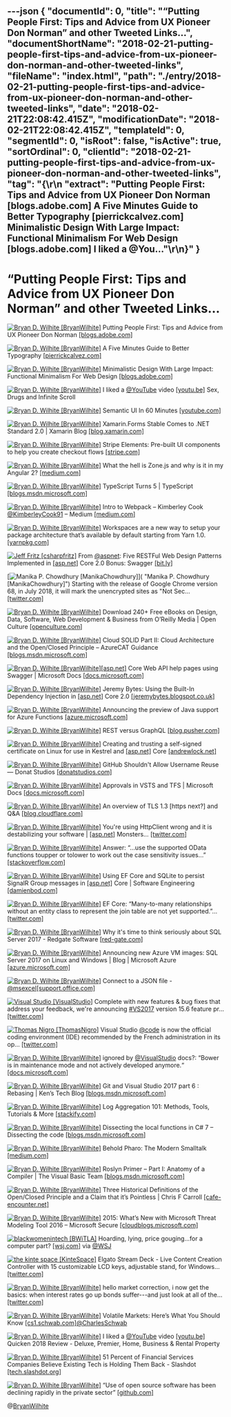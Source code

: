 ---json
{
  "documentId": 0,
  "title": "“Putting People First: Tips and Advice from UX Pioneer Don Norman” and other Tweeted Links…",
  "documentShortName": "2018-02-21-putting-people-first-tips-and-advice-from-ux-pioneer-don-norman-and-other-tweeted-links",
  "fileName": "index.html",
  "path": "./entry/2018-02-21-putting-people-first-tips-and-advice-from-ux-pioneer-don-norman-and-other-tweeted-links",
  "date": "2018-02-21T22:08:42.415Z",
  "modificationDate": "2018-02-21T22:08:42.415Z",
  "templateId": 0,
  "segmentId": 0,
  "isRoot": false,
  "isActive": true,
  "sortOrdinal": 0,
  "clientId": "2018-02-21-putting-people-first-tips-and-advice-from-ux-pioneer-don-norman-and-other-tweeted-links",
  "tag": "{\r\n  \"extract\": \"Putting People First: Tips and Advice from UX Pioneer Don Norman [blogs.adobe.com] A Five Minutes Guide to Better Typography [pierrickcalvez.com] Minimalistic Design With Large Impact: Functional Minimalism For Web Design [blogs.adobe.com] I liked a @You...\"\r\n}"
}
---

# “Putting People First: Tips and Advice from UX Pioneer Don Norman” and other Tweeted Links…

[<img alt="Bryan D. Wilhite [BryanWilhite]" src="https://songhay.blob.core.windows.net/shared-social-twitter/BryanWilhite.jpeg">](http://t.co/UNdqV0Z1zz "Bryan D. Wilhite [BryanWilhite]") Putting People First: Tips and Advice from UX Pioneer Don Norman [[blogs.adobe.com]](https://blogs.adobe.com/creativecloud/putting-people-first-tips-and-advice-from-ux-pioneer-don-norman/)

[<img alt="Bryan D. Wilhite [BryanWilhite]" src="https://songhay.blob.core.windows.net/shared-social-twitter/BryanWilhite.jpeg">](http://t.co/UNdqV0Z1zz "Bryan D. Wilhite [BryanWilhite]") A Five Minutes Guide to Better Typography [[pierrickcalvez.com]](http://pierrickcalvez.com/journal/a-five-minutes-guide-to-better-typography)

[<img alt="Bryan D. Wilhite [BryanWilhite]" src="https://songhay.blob.core.windows.net/shared-social-twitter/BryanWilhite.jpeg">](http://t.co/UNdqV0Z1zz "Bryan D. Wilhite [BryanWilhite]") Minimalistic Design With Large Impact: Functional Minimalism For Web Design [[blogs.adobe.com]](https://blogs.adobe.com/creativecloud/functional-minimalism-for-web-design/)

[<img alt="Bryan D. Wilhite [BryanWilhite]" src="https://songhay.blob.core.windows.net/shared-social-twitter/BryanWilhite.jpeg">](http://t.co/UNdqV0Z1zz "Bryan D. Wilhite [BryanWilhite]") I liked a [@YouTube](http://twitter.com/YouTube) video [[youtu.be]](http://youtu.be/TaAg6dQMEgU?a) Sex, Drugs and Infinite Scroll

[<img alt="Bryan D. Wilhite [BryanWilhite]" src="https://songhay.blob.core.windows.net/shared-social-twitter/BryanWilhite.jpeg">](http://t.co/UNdqV0Z1zz "Bryan D. Wilhite [BryanWilhite]") Semantic UI In 60 Minutes [[youtube.com]](https://www.youtube.com/watch?v=a9mUH1EWp40)

[<img alt="Bryan D. Wilhite [BryanWilhite]" src="https://songhay.blob.core.windows.net/shared-social-twitter/BryanWilhite.jpeg">](http://t.co/UNdqV0Z1zz "Bryan D. Wilhite [BryanWilhite]") Xamarin.Forms Stable Comes to .NET Standard 2.0 | Xamarin Blog [[blog.xamarin.com]](https://blog.xamarin.com/xamarin-forms-stable-comes-to-net-standard-2-0/)

[<img alt="Bryan D. Wilhite [BryanWilhite]" src="https://songhay.blob.core.windows.net/shared-social-twitter/BryanWilhite.jpeg">](http://t.co/UNdqV0Z1zz "Bryan D. Wilhite [BryanWilhite]") Stripe Elements: Pre-built UI components to help you create checkout flows [[stripe.com]](https://stripe.com/elements)

[<img alt="Bryan D. Wilhite [BryanWilhite]" src="https://songhay.blob.core.windows.net/shared-social-twitter/BryanWilhite.jpeg">](http://t.co/UNdqV0Z1zz "Bryan D. Wilhite [BryanWilhite]") What the hell is Zone.js and why is it in my Angular 2? [[medium.com]](https://medium.com/@MertzAlertz/what-the-hell-is-zone-js-and-why-is-it-in-my-angular-2-6ff28bcf943e)

[<img alt="Bryan D. Wilhite [BryanWilhite]" src="https://songhay.blob.core.windows.net/shared-social-twitter/BryanWilhite.jpeg">](http://t.co/UNdqV0Z1zz "Bryan D. Wilhite [BryanWilhite]") TypeScript Turns 5 | TypeScript [[blogs.msdn.microsoft.com]](https://blogs.msdn.microsoft.com/typescript/2017/10/02/typescript-turns-5/)

[<img alt="Bryan D. Wilhite [BryanWilhite]" src="https://songhay.blob.core.windows.net/shared-social-twitter/BryanWilhite.jpeg">](http://t.co/UNdqV0Z1zz "Bryan D. Wilhite [BryanWilhite]") Intro to Webpack – Kimberley Cook [@KimberleyCook91](http://twitter.com/KimberleyCook91) – Medium [[medium.com]](https://medium.com/@kimberleycook/intro-to-webpack-1d035a47028d)

[<img alt="Bryan D. Wilhite [BryanWilhite]" src="https://songhay.blob.core.windows.net/shared-social-twitter/BryanWilhite.jpeg">](http://t.co/UNdqV0Z1zz "Bryan D. Wilhite [BryanWilhite]") Workspaces are a new way to setup your package architecture that’s available by default starting from Yarn 1.0. [[yarnpkg.com]](https://yarnpkg.com/lang/en/docs/workspaces/)

[<img alt="Jeff Fritz [csharpfritz]" src="https://songhay.blob.core.windows.net/shared-social-twitter/csharpfritz.jpg">](https://t.co/b3mDItgW1b "Jeff Fritz [csharpfritz]") From [@aspnet](http://twitter.com/aspnet): Five RESTFul Web Design Patterns Implemented in [[asp.net]](http://ASP.NET) Core 2.0 Bonus: Swagger [[bit.ly]](http://bit.ly/2H7xBCO)

[<img alt="Manika P. Chowdhury [ManikaChowdhury]" src="https://songhay.blob.core.windows.net/shared-social-twitter/ManikaChowdhury.jpg">]( "Manika P. Chowdhury [ManikaChowdhury]") Starting with the release of Google Chrome version 68, in July 2018, it will mark the unencrypted sites as "Not Sec… [[twitter.com]](https://twitter.com/i/web/status/962137291593457664)

[<img alt="Bryan D. Wilhite [BryanWilhite]" src="https://songhay.blob.core.windows.net/shared-social-twitter/BryanWilhite.jpeg">](http://t.co/UNdqV0Z1zz "Bryan D. Wilhite [BryanWilhite]") Download 240+ Free eBooks on Design, Data, Software, Web Development & Business from O’Reilly Media | Open Culture [[openculture.com]](http://www.openculture.com/2018/02/download-240-free-ebooks-on-design-data-software-web-development-business-from-oreilly-media.html)

[<img alt="Bryan D. Wilhite [BryanWilhite]" src="https://songhay.blob.core.windows.net/shared-social-twitter/BryanWilhite.jpeg">](http://t.co/UNdqV0Z1zz "Bryan D. Wilhite [BryanWilhite]") Cloud SOLID Part II: Cloud Architecture and the Open/Closed Principle – AzureCAT Guidance [[blogs.msdn.microsoft.com]](https://blogs.msdn.microsoft.com/azurecat/2017/09/28/cloud-solid-part-ii-cloud-architecture-and-the-openclosed-principle/)

[<img alt="Bryan D. Wilhite [BryanWilhite]" src="https://songhay.blob.core.windows.net/shared-social-twitter/BryanWilhite.jpeg">](http://t.co/UNdqV0Z1zz "Bryan D. Wilhite [BryanWilhite]")[[asp.net]](http://ASP.NET) Core Web API help pages using Swagger | Microsoft Docs [[docs.microsoft.com]](https://docs.microsoft.com/en-us/aspnet/core/tutorials/web-api-help-pages-using-swagger?tabs=visual-studio)

[<img alt="Bryan D. Wilhite [BryanWilhite]" src="https://songhay.blob.core.windows.net/shared-social-twitter/BryanWilhite.jpeg">](http://t.co/UNdqV0Z1zz "Bryan D. Wilhite [BryanWilhite]") Jeremy Bytes: Using the Built-In Dependency Injection in [[asp.net]](http://ASP.NET) Core 2.0 [[jeremybytes.blogspot.co.uk]](https://jeremybytes.blogspot.co.uk/2017/09/using-built-in-dependency-injection-in.html)

[<img alt="Bryan D. Wilhite [BryanWilhite]" src="https://songhay.blob.core.windows.net/shared-social-twitter/BryanWilhite.jpeg">](http://t.co/UNdqV0Z1zz "Bryan D. Wilhite [BryanWilhite]") Announcing the preview of Java support for Azure Functions [[azure.microsoft.com]](https://azure.microsoft.com/en-us/blog/announcing-the-preview-of-java-support-for-azure-functions/)

[<img alt="Bryan D. Wilhite [BryanWilhite]" src="https://songhay.blob.core.windows.net/shared-social-twitter/BryanWilhite.jpeg">](http://t.co/UNdqV0Z1zz "Bryan D. Wilhite [BryanWilhite]") REST versus GraphQL [[blog.pusher.com]](https://blog.pusher.com/rest-versus-graphql/)

[<img alt="Bryan D. Wilhite [BryanWilhite]" src="https://songhay.blob.core.windows.net/shared-social-twitter/BryanWilhite.jpeg">](http://t.co/UNdqV0Z1zz "Bryan D. Wilhite [BryanWilhite]") Creating and trusting a self-signed certificate on Linux for use in Kestrel and [[asp.net]](http://ASP.NET) Core [[andrewlock.net]](https://andrewlock.net/creating-and-trusting-a-self-signed-certificate-on-linux-for-use-in-kestrel-and-asp-net-core/)

[<img alt="Bryan D. Wilhite [BryanWilhite]" src="https://songhay.blob.core.windows.net/shared-social-twitter/BryanWilhite.jpeg">](http://t.co/UNdqV0Z1zz "Bryan D. Wilhite [BryanWilhite]") GitHub Shouldn't Allow Username Reuse — Donat Studios [[donatstudios.com]](https://donatstudios.com/GithubsTotalSecurityFacepalm)

[<img alt="Bryan D. Wilhite [BryanWilhite]" src="https://songhay.blob.core.windows.net/shared-social-twitter/BryanWilhite.jpeg">](http://t.co/UNdqV0Z1zz "Bryan D. Wilhite [BryanWilhite]") Approvals in VSTS and TFS | Microsoft Docs [[docs.microsoft.com]](https://docs.microsoft.com/en-us/vsts/build-release/concepts/definitions/release/approvals/approvals)

[<img alt="Bryan D. Wilhite [BryanWilhite]" src="https://songhay.blob.core.windows.net/shared-social-twitter/BryanWilhite.jpeg">](http://t.co/UNdqV0Z1zz "Bryan D. Wilhite [BryanWilhite]") An overview of TLS 1.3 [https next?] and Q&A [[blog.cloudflare.com]](https://blog.cloudflare.com/tls-1-3-overview-and-q-and-a/)

[<img alt="Bryan D. Wilhite [BryanWilhite]" src="https://songhay.blob.core.windows.net/shared-social-twitter/BryanWilhite.jpeg">](http://t.co/UNdqV0Z1zz "Bryan D. Wilhite [BryanWilhite]") You're using HttpClient wrong and it is destabilizing your software | [[asp.net]](http://ASP.NET) Monsters… [[twitter.com]](https://twitter.com/i/web/status/962581109027590144)

[<img alt="Bryan D. Wilhite [BryanWilhite]" src="https://songhay.blob.core.windows.net/shared-social-twitter/BryanWilhite.jpeg">](http://t.co/UNdqV0Z1zz "Bryan D. Wilhite [BryanWilhite]") Answer: “…use the supported OData functions toupper or tolower to work out the case sensitivity issues…” [[stackoverflow.com]](https://stackoverflow.com/a/16428731/22944)

[<img alt="Bryan D. Wilhite [BryanWilhite]" src="https://songhay.blob.core.windows.net/shared-social-twitter/BryanWilhite.jpeg">](http://t.co/UNdqV0Z1zz "Bryan D. Wilhite [BryanWilhite]") Using EF Core and SQLite to persist SignalR Group messages in [[asp.net]](http://ASP.NET) Core | Software Engineering [[damienbod.com]](https://damienbod.com/2017/09/29/using-ef-core-and-sqlite-to-persist-signalr-group-messages-in-asp-net-core/)

[<img alt="Bryan D. Wilhite [BryanWilhite]" src="https://songhay.blob.core.windows.net/shared-social-twitter/BryanWilhite.jpeg">](http://t.co/UNdqV0Z1zz "Bryan D. Wilhite [BryanWilhite]") EF Core: “Many-to-many relationships without an entity class to represent the join table are not yet supported.”… [[twitter.com]](https://twitter.com/i/web/status/963580797314850817)

[<img alt="Bryan D. Wilhite [BryanWilhite]" src="https://songhay.blob.core.windows.net/shared-social-twitter/BryanWilhite.jpeg">](http://t.co/UNdqV0Z1zz "Bryan D. Wilhite [BryanWilhite]") Why it's time to think seriously about SQL Server 2017 - Redgate Software [[red-gate.com]](http://www.red-gate.com/blog/database-development/sql-server-2017-will-change-how-we-think-about-it)

[<img alt="Bryan D. Wilhite [BryanWilhite]" src="https://songhay.blob.core.windows.net/shared-social-twitter/BryanWilhite.jpeg">](http://t.co/UNdqV0Z1zz "Bryan D. Wilhite [BryanWilhite]") Announcing new Azure VM images: SQL Server 2017 on Linux and Windows | Blog | Microsoft Azure [[azure.microsoft.com]](https://azure.microsoft.com/en-us/blog/announcing-new-azure-vm-images-sql-server-2017-on-linux-and-windows/)

[<img alt="Bryan D. Wilhite [BryanWilhite]" src="https://songhay.blob.core.windows.net/shared-social-twitter/BryanWilhite.jpeg">](http://t.co/UNdqV0Z1zz "Bryan D. Wilhite [BryanWilhite]") Connect to a JSON file - [@msexcel](http://twitter.com/msexcel)[[support.office.com]](https://support.office.com/en-us/article/connect-to-a-json-file-f65207ab-d957-4bf0-bec3-a08bb53cd4c0)

[<img alt="Visual Studio [VisualStudio]" src="https://songhay.blob.core.windows.net/shared-social-twitter/VisualStudio.jpg">](http://t.co/OqnL9IGcUY "Visual Studio [VisualStudio]") Complete with new features & bug fixes that address your feedback, we're announcing [#VS2017](http://twitter.com/search?q=%23VS2017) version 15.6 feature pr… [[twitter.com]](https://twitter.com/i/web/status/963066947481907200)

[<img alt="Thomas Nigro [ThomasNigro]" src="https://songhay.blob.core.windows.net/shared-social-twitter/ThomasNigro.jpg">](https://t.co/2TBxlC38XT "Thomas Nigro [ThomasNigro]") Visual Studio [@code](http://twitter.com/code) is now the official coding environment (IDE) recommended by the French administration in its op… [[twitter.com]](https://twitter.com/i/web/status/963532540932915200)

[<img alt="Bryan D. Wilhite [BryanWilhite]" src="https://songhay.blob.core.windows.net/shared-social-twitter/BryanWilhite.jpeg">](http://t.co/UNdqV0Z1zz "Bryan D. Wilhite [BryanWilhite]") ignored by [@VisualStudio](http://twitter.com/VisualStudio) docs?: “Bower is in maintenance mode and not actively developed anymore.“ [[docs.microsoft.com]](https://docs.microsoft.com/en-us/aspnet/core/client-side/bower#comments-container)

[<img alt="Bryan D. Wilhite [BryanWilhite]" src="https://songhay.blob.core.windows.net/shared-social-twitter/BryanWilhite.jpeg">](http://t.co/UNdqV0Z1zz "Bryan D. Wilhite [BryanWilhite]") Git and Visual Studio 2017 part 6 : Rebasing | Ken’s Tech Blog [[blogs.msdn.microsoft.com]](https://blogs.msdn.microsoft.com/kenakamu/2017/10/02/git-and-visual-studio-2017-part-6/)

[<img alt="Bryan D. Wilhite [BryanWilhite]" src="https://songhay.blob.core.windows.net/shared-social-twitter/BryanWilhite.jpeg">](http://t.co/UNdqV0Z1zz "Bryan D. Wilhite [BryanWilhite]") Log Aggregation 101: Methods, Tools, Tutorials & More [[stackify.com]](https://stackify.com/log-aggregation-101/)

[<img alt="Bryan D. Wilhite [BryanWilhite]" src="https://songhay.blob.core.windows.net/shared-social-twitter/BryanWilhite.jpeg">](http://t.co/UNdqV0Z1zz "Bryan D. Wilhite [BryanWilhite]") Dissecting the local functions in C# 7 – Dissecting the code [[blogs.msdn.microsoft.com]](https://blogs.msdn.microsoft.com/seteplia/2017/10/03/dissecting-the-local-functions-in-c-7/)

[<img alt="Bryan D. Wilhite [BryanWilhite]" src="https://songhay.blob.core.windows.net/shared-social-twitter/BryanWilhite.jpeg">](http://t.co/UNdqV0Z1zz "Bryan D. Wilhite [BryanWilhite]") Behold Pharo: The Modern Smalltalk [[medium.com]](https://medium.com/smalltalk-talk/behold-pharo-the-modern-smalltalk-38e132c46053)

[<img alt="Bryan D. Wilhite [BryanWilhite]" src="https://songhay.blob.core.windows.net/shared-social-twitter/BryanWilhite.jpeg">](http://t.co/UNdqV0Z1zz "Bryan D. Wilhite [BryanWilhite]") Roslyn Primer – Part I: Anatomy of a Compiler | The Visual Basic Team [[blogs.msdn.microsoft.com]](https://blogs.msdn.microsoft.com/vbteam/2017/10/02/roslyn-primer-part-i-anatomy-of-a-compiler/)

[<img alt="Bryan D. Wilhite [BryanWilhite]" src="https://songhay.blob.core.windows.net/shared-social-twitter/BryanWilhite.jpeg">](http://t.co/UNdqV0Z1zz "Bryan D. Wilhite [BryanWilhite]") Three Historical Definitions of the Open/Closed Principle and a Claim that it’s Pointless | Chris F Carroll [[cafe-encounter.net]](https://www.cafe-encounter.net/p2158/three-historical-definitions-of-the-openclosed-principle-and-a-claim-that-its-pointless#gsc.tab=0)

[<img alt="Bryan D. Wilhite [BryanWilhite]" src="https://songhay.blob.core.windows.net/shared-social-twitter/BryanWilhite.jpeg">](http://t.co/UNdqV0Z1zz "Bryan D. Wilhite [BryanWilhite]") 2015: What’s New with Microsoft Threat Modeling Tool 2016 – Microsoft Secure [[cloudblogs.microsoft.com]](https://cloudblogs.microsoft.com/microsoftsecure/2015/10/07/whats-new-with-microsoft-threat-modeling-tool-2016/)

[<img alt="blackwomenintech [BWiTLA]" src="https://songhay.blob.core.windows.net/shared-social-twitter/BWiTLA.jpeg">](https://t.co/Z1JeN5MH6T "blackwomenintech [BWiTLA]") Hoarding, lying, price gouging...for a computer part? [[wsj.com]](https://www.wsj.com/articles/the-computer-part-people-are-hoarding-i-felt-like-i-was-buying-drugs-1518195876) via [@WSJ](http://twitter.com/WSJ)

[<img alt="the kinte space [KinteSpace]" src="https://songhay.blob.core.windows.net/shared-social-twitter/KinteSpace.png">](http://t.co/s5roAXuR0y "the kinte space [KinteSpace]") Elgato Stream Deck - Live Content Creation Controller with 15 customizable LCD keys, adjustable stand, for Windows… [[twitter.com]](https://twitter.com/i/web/status/962894438216314880)

[<img alt="Bryan D. Wilhite [BryanWilhite]" src="https://songhay.blob.core.windows.net/shared-social-twitter/BryanWilhite.jpeg">](http://t.co/UNdqV0Z1zz "Bryan D. Wilhite [BryanWilhite]") hello market correction, i now get the basics: when interest rates go up bonds suffer---and just look at all of the… [[twitter.com]](https://twitter.com/i/web/status/962066750496886784)

[<img alt="Bryan D. Wilhite [BryanWilhite]" src="https://songhay.blob.core.windows.net/shared-social-twitter/BryanWilhite.jpeg">](http://t.co/UNdqV0Z1zz "Bryan D. Wilhite [BryanWilhite]") Volatile Markets: Here’s What You Should Know [[cs1.schwab.com]](https://cs1.schwab.com/track?type=click&enid=ZWFzPTYmbXNpZD0xJmF1aWQ9MTE3MjQ2MzI1Jm1haWxpbmdpZD01MDk2MiZtZXNzYWdlaWQ9MzczMyZkYXRhYmFzZWlkPTU3ODQmc2VyaWFsPTEwMDY3MTQ3NCZlbWFpbGlkPUJSWUFOLldJTEhJVEVAR01BSUwuQ09NJnVzZXJpZD1jYW1wbjAyOTg4MzM3MTE5OWJhY21hbnY1bGlhb2FhYXdmNXR1YWsmdGFyZ2V0aWQ9Jm1uPTI3MzE5MSZmbD0mbXZpZD0mZXh0cmE9JiYm&&&market_volatility&&&https://www.schwab.com/resource-center/insights/section/market-volatility)[@CharlesSchwab](http://twitter.com/CharlesSchwab)

[<img alt="Bryan D. Wilhite [BryanWilhite]" src="https://songhay.blob.core.windows.net/shared-social-twitter/BryanWilhite.jpeg">](http://t.co/UNdqV0Z1zz "Bryan D. Wilhite [BryanWilhite]") I liked a [@YouTube](http://twitter.com/YouTube) video [[youtu.be]](http://youtu.be/0Jg-gkE0pEA?a) Quicken 2018 Review - Deluxe, Premier, Home, Business & Rental Property

[<img alt="Bryan D. Wilhite [BryanWilhite]" src="https://songhay.blob.core.windows.net/shared-social-twitter/BryanWilhite.jpeg">](http://t.co/UNdqV0Z1zz "Bryan D. Wilhite [BryanWilhite]") 51 Percent of Financial Services Companies Believe Existing Tech is Holding Them Back - Slashdot [[tech.slashdot.org]](https://tech.slashdot.org/story/18/02/09/1932217/51-percent-of-financial-services-companies-believe-existing-tech-is-holding-them-back?utm_source=rss1.0mainlinkanon&utm_medium=feed)

[<img alt="Bryan D. Wilhite [BryanWilhite]" src="https://songhay.blob.core.windows.net/shared-social-twitter/BryanWilhite.jpeg">](http://t.co/UNdqV0Z1zz "Bryan D. Wilhite [BryanWilhite]") “Use of open source software has been declining rapidly in the private sector” [[github.com]](https://github.com/GSA/modernization/issues/41)

@[BryanWilhite](https://twitter.com/BryanWilhite)
